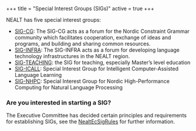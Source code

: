 +++
title = "Special Interest Groups (SIGs)"
active = true
+++

NEALT has five special interest groups:

* [SIG-CG](http://tekstlab.uio.no/nealt_wiki/Nealt/SigCg.html): The SIG-CG acts as a forum for the Nordic Constraint Grammar community which facilitates cooperation, exchange of ideas and programs, and building and sharing common resources.
* [SIG-INFRA](http://tekstlab.uio.no/nealt_wiki/Nealt/SigInfra.html): The SIG-INFRA acts as a forum for developing language technology infrastructures in the NEALT region.
* [SIG-TEACHING](http://tekstlab.uio.no/nealt_wiki/Nealt/SigTeaching.html): the SIG for teaching, especially Master’s level education
* [SIG-ICALL](http://tekstlab.uio.no/nealt_wiki/Nealt/SigICALL.html): Special Interest Group for Intelligent Computer-Assisted Language Learning
* [SIG-NHPC](http://tekstlab.uio.no/nealt_wiki/Nealt/SigNHPC.html): Special Interest Group for Nordic High-Performance Computing for Natural Language Processing

### Are you interested in starting a SIG?

The Executive Committee has decided certain principles and requirements for establishing SIGs, see the [NealtEcSigRules](http://tekstlab.uio.no/nealt_wiki/Nealt/NealtEcSigRules.html) for further information.
